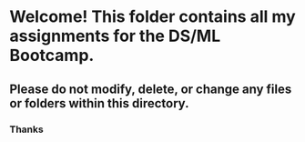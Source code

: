 # Welcome! This folder contains all my assignments for the DS/ML Bootcamp.


## Please do not modify, delete, or change any files or folders within this directory. 

###                                          Thanks